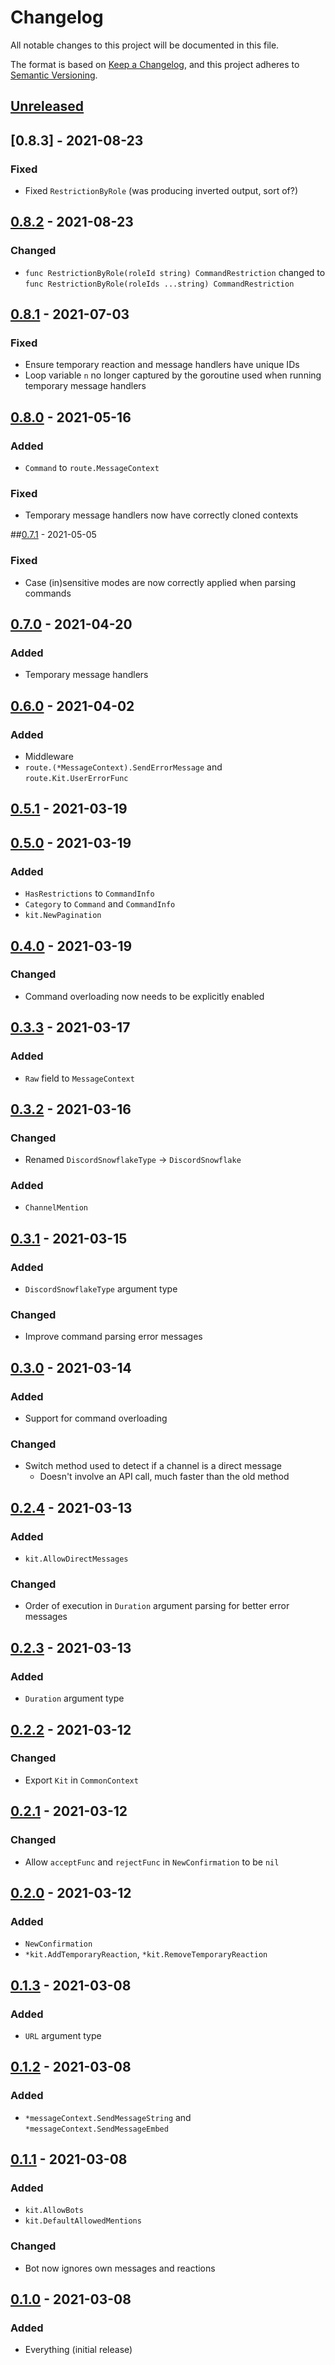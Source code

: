 # Changelog
All notable changes to this project will be documented in this file.

The format is based on [Keep a Changelog](https://keepachangelog.com/en/1.0.0/), and this project adheres to [Semantic Versioning](https://semver.org/spec/v2.0.0.html).

## [Unreleased]

## [0.8.3] - 2021-08-23
### Fixed
* Fixed `RestrictionByRole` (was producing inverted output, sort of?)

## [0.8.2] - 2021-08-23
### Changed
* `func RestrictionByRole(roleId string) CommandRestriction` changed to `func RestrictionByRole(roleIds ...string) CommandRestriction`

## [0.8.1] - 2021-07-03
### Fixed
* Ensure temporary reaction and message handlers have unique IDs
* Loop variable `n` no longer captured by the goroutine used when running temporary message handlers

## [0.8.0] - 2021-05-16
### Added
* `Command` to `route.MessageContext`
### Fixed
* Temporary message handlers now have correctly cloned contexts

##[0.7.1] - 2021-05-05
### Fixed
* Case (in)sensitive modes are now correctly applied when parsing commands

## [0.7.0] - 2021-04-20
### Added
* Temporary message handlers 

## [0.6.0] - 2021-04-02
### Added
* Middleware
* `route.(*MessageContext).SendErrorMessage` and `route.Kit.UserErrorFunc` 

## [0.5.1] - 2021-03-19

## [0.5.0] - 2021-03-19
### Added
* `HasRestrictions` to `CommandInfo`
* `Category` to `Command` and `CommandInfo`
* `kit.NewPagination`

## [0.4.0] - 2021-03-19
### Changed
* Command overloading now needs to be explicitly enabled

## [0.3.3] - 2021-03-17
### Added
* `Raw` field to `MessageContext`

## [0.3.2] - 2021-03-16
### Changed
* Renamed `DiscordSnowflakeType` -> `DiscordSnowflake`
### Added
* `ChannelMention`

## [0.3.1] - 2021-03-15 
### Added
* `DiscordSnowflakeType` argument type
### Changed
* Improve command parsing error messages 

## [0.3.0] - 2021-03-14
### Added
* Support for command overloading
### Changed
* Switch method used to detect if a channel is a direct message
  * Doesn't involve an API call, much faster than the old method 

## [0.2.4] - 2021-03-13
### Added
* `kit.AllowDirectMessages`
### Changed
* Order of execution in `Duration` argument parsing for better error messages

## [0.2.3] - 2021-03-13
### Added
* `Duration` argument type

## [0.2.2] - 2021-03-12
### Changed
* Export `Kit` in `CommonContext`

## [0.2.1] - 2021-03-12
### Changed
* Allow `acceptFunc` and `rejectFunc` in `NewConfirmation` to be `nil` 

## [0.2.0] - 2021-03-12
### Added
* `NewConfirmation`
* `*kit.AddTemporaryReaction`, `*kit.RemoveTemporaryReaction`

## [0.1.3] - 2021-03-08
### Added
* `URL` argument type

## [0.1.2] - 2021-03-08
### Added
* `*messageContext.SendMessageString` and `*messageContext.SendMessageEmbed`

## [0.1.1] - 2021-03-08
### Added
* `kit.AllowBots`
* `kit.DefaultAllowedMentions`
### Changed
* Bot now ignores own messages and reactions

## [0.1.0] - 2021-03-08
### Added
* Everything (initial release)

[Unreleased]: https://github.com/codemicro/dgo-toolkit/compare/v0.8.2...HEAD
[0.8.2]: https://github.com/codemicro/dgo-toolkit/compare/v0.8.1...v0.8.2
[0.8.1]: https://github.com/codemicro/dgo-toolkit/compare/v0.8.0...v0.8.1
[0.8.0]: https://github.com/codemicro/dgo-toolkit/compare/v0.7.1...v0.8.0
[0.7.1]: https://github.com/codemicro/dgo-toolkit/compare/v0.7.0...v0.7.1
[0.7.0]: https://github.com/codemicro/dgo-toolkit/compare/v0.6.0...v0.7.0
[0.6.0]: https://github.com/codemicro/dgo-toolkit/compare/v0.5.1...v0.6.0
[0.5.1]: https://github.com/codemicro/dgo-toolkit/compare/v0.5.0...v0.5.1
[0.5.0]: https://github.com/codemicro/dgo-toolkit/compare/v0.4.0...v0.5.0
[0.4.0]: https://github.com/codemicro/dgo-toolkit/compare/v0.3.3...v0.4.0
[0.3.3]: https://github.com/codemicro/dgo-toolkit/compare/v0.3.2...v0.3.3
[0.3.2]: https://github.com/codemicro/dgo-toolkit/compare/v0.3.1...v0.3.2
[0.3.1]: https://github.com/codemicro/dgo-toolkit/compare/v0.3.0...v0.3.1
[0.3.0]: https://github.com/codemicro/dgo-toolkit/compare/v0.2.4...v0.3.0
[0.2.4]: https://github.com/codemicro/dgo-toolkit/compare/v0.2.3...v0.2.4
[0.2.3]: https://github.com/codemicro/dgo-toolkit/compare/v0.2.2...v0.2.3
[0.2.2]: https://github.com/codemicro/dgo-toolkit/compare/v0.2.1...v0.2.2
[0.2.1]: https://github.com/codemicro/dgo-toolkit/compare/v0.2.0...v0.2.1
[0.2.0]: https://github.com/codemicro/dgo-toolkit/compare/v0.1.3...v0.2.0
[0.1.3]: https://github.com/codemicro/dgo-toolkit/compare/v0.1.2...v0.1.3
[0.1.2]: https://github.com/codemicro/dgo-toolkit/compare/v0.1.1...v0.1.2
[0.1.1]: https://github.com/codemicro/dgo-toolkit/compare/v0.1.0...v0.1.1
[0.1.0]: https://github.com/codemicro/dgo-toolkit/releases/tag/v0.1.0
